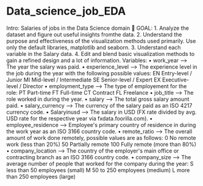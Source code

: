 # Data_science_job_EDA

Intro:
Salaries of jobs in the Data Science domain
📌 GOAL:
    1. Analyze the dataset and figure out useful insights fromthe data.
    2. Understand the purpose and effectiveness of the visualization methods used primarily. Use only the 
        default libraries, matplotlib and seaborn.
    3. Understand each variable in the Salary data.
    4. Edit and blend basic visualization methods to gain a refined design and a lot of information.
Variables:
• work_year --> The year the salary was paid.
• experience_level --> The experience level in the job during the year with the following possible 
    values: EN Entry-level / Junior MI Mid-level / Intermediate SE Senior-level / Expert EX Executive-level / Director
• employment_type --> The type of employement for the role: PT Part-time FT Full-time CT Contract FL Freelance
• job_title --> The role worked in during the year.
• salary --> The total gross salary amount paid.
• salary_currency --> The currency of the salary paid as an ISO 4217 currency code.
• Salaryinusd --> The salary in USD (FX rate divided by avg. USD rate for the respective year via fxdata.foorilla.com).
• employee_residence --> Employee's primary country of residence in during the work year as an ISO 3166 country code.
• remote_ratio --> The overall amount of work done remotely, possible values are as follows: 0 No remote 
    work (less than 20%) 50 Partially remote 100 Fully remote (more than 80%)
• company_location --> The country of the employer's main office or contracting branch as an ISO 3166 country code.
• company_size --> The average number of people that worked for the company during the year: S less than 
    50 employees (small) M 50 to 250 employees (medium) L more than 250 employees (large)
